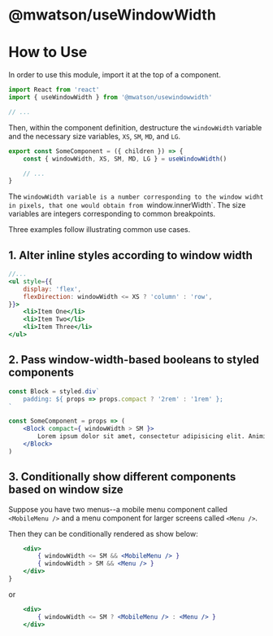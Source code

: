 # @mwatson/useWindowWidth


# How to Use

In order to use this module, import it at the top of a component.

```jsx
import React from 'react'
import { useWindowWidth } from '@mwatson/usewindowwidth'

// ...

```

Then, within the component definition, destructure the `windowWidth` variable and the necessary size variables, `XS`, `SM`, `MD`, and `LG`.


```jsx
export const SomeComponent = ({ children }) => {
    const { windowWidth, XS, SM, MD, LG } = useWindowWidth()

    // ...
}
```

The `windowWidth variable is a number corresponding to the window widht in pixels, that one would obtain from `window.innerWidth`. The size variables are integers corresponding to common breakpoints.

Three examples follow illustrating common use cases.

## 1. Alter inline styles according to window width

```jsx
//...
<ul style={{
    display: 'flex',
    flexDirection: windowWidth <= XS ? 'column' : 'row',
}}>
    <li>Item One</li>
    <li>Item Two</li>
    <li>Item Three</li>
</ul>
```

## 2. Pass window-width-based booleans to styled components

```jsx            
const Block = styled.div`
    padding: ${ props => props.compact ? '2rem' : '1rem' };
`

const SomeComponent = props => (
    <Block compact={ windowWidth > SM }>
        Lorem ipsum dolor sit amet, consectetur adipisicing elit. Animi tempora error repudiandae facilis! Ipsum enim fuga sunt accusantium natus, quae ea quo nulla cum iure. Rem a dicta, iste porro.
    </Block>
)
```

## 3. Conditionally show different components based on window size

Suppose you have two menus--a mobile menu component called `<MobileMenu />` and a menu component for larger screens called `<Menu />`.

Then they can be conditionally rendered as show below:

```jsx
    <div>
        { windowWidth <= SM && <MobileMenu /> }
        { windowWidth > SM && <Menu /> }
    </div>
}
```

or

```jsx
    <div>
        { windowWidth <= SM ? <MobileMenu /> : <Menu /> }
    </div>
```